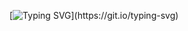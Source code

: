 [![Typing SVG](https://readme-typing-svg.demolab.com?font=Quattrocento&weight=900&size=30&pause=1000&color=5A1659&random=false&width=435&height=100&lines=Ol%C3%A1%2C+eu+sou+o+Felipe!)](https://git.io/typing-svg)
